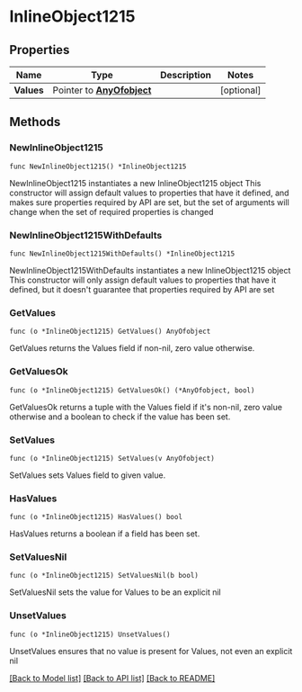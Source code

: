 # InlineObject1215

## Properties

Name | Type | Description | Notes
------------ | ------------- | ------------- | -------------
**Values** | Pointer to [**AnyOfobject**](anyOf&lt;object&gt;.md) |  | [optional] 

## Methods

### NewInlineObject1215

`func NewInlineObject1215() *InlineObject1215`

NewInlineObject1215 instantiates a new InlineObject1215 object
This constructor will assign default values to properties that have it defined,
and makes sure properties required by API are set, but the set of arguments
will change when the set of required properties is changed

### NewInlineObject1215WithDefaults

`func NewInlineObject1215WithDefaults() *InlineObject1215`

NewInlineObject1215WithDefaults instantiates a new InlineObject1215 object
This constructor will only assign default values to properties that have it defined,
but it doesn't guarantee that properties required by API are set

### GetValues

`func (o *InlineObject1215) GetValues() AnyOfobject`

GetValues returns the Values field if non-nil, zero value otherwise.

### GetValuesOk

`func (o *InlineObject1215) GetValuesOk() (*AnyOfobject, bool)`

GetValuesOk returns a tuple with the Values field if it's non-nil, zero value otherwise
and a boolean to check if the value has been set.

### SetValues

`func (o *InlineObject1215) SetValues(v AnyOfobject)`

SetValues sets Values field to given value.

### HasValues

`func (o *InlineObject1215) HasValues() bool`

HasValues returns a boolean if a field has been set.

### SetValuesNil

`func (o *InlineObject1215) SetValuesNil(b bool)`

 SetValuesNil sets the value for Values to be an explicit nil

### UnsetValues
`func (o *InlineObject1215) UnsetValues()`

UnsetValues ensures that no value is present for Values, not even an explicit nil

[[Back to Model list]](../README.md#documentation-for-models) [[Back to API list]](../README.md#documentation-for-api-endpoints) [[Back to README]](../README.md)


